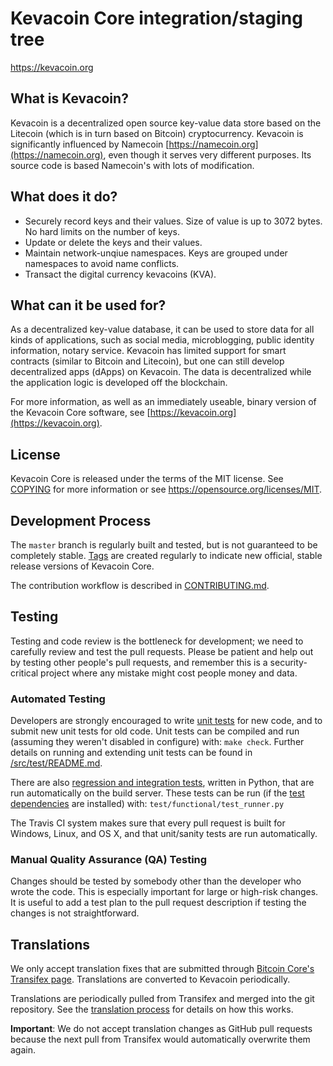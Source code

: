Kevacoin Core integration/staging tree
=====================================

https://kevacoin.org

What is Kevacoin?
----------------

Kevacoin is a decentralized open source key-value data store based on the Litecoin (which is in turn based on Bitcoin) cryptocurrency. Kevacoin is significantly influenced by Namecoin [https://namecoin.org](https://namecoin.org), even though it serves very different purposes. Its source code is based Namecoin's with lots of modification.

What does it do?
----------------
* Securely record keys and their values. Size of value is up to 3072 bytes. No hard limits on the number of keys.
* Update or delete the keys and their values.
* Maintain network-unqiue namespaces. Keys are grouped under namespaces to avoid name conflicts.
* Transact the digital currency kevacoins (KVA).

What can it be used for?
------------------------
As a decentralized key-value database, it can be used to store data for all kinds of applications, such as social media, microblogging, public identity information, notary service. Kevacoin has limited support for smart contracts (similar to Bitcoin and Litecoin), but one can still develop decentralized apps (dApps) on Kevacoin. The data is decentralized while the application logic is developed off the blockchain.

For more information, as well as an immediately useable, binary version of
the Kevacoin Core software, see [https://kevacoin.org](https://kevacoin.org).

License
-------

Kevacoin Core is released under the terms of the MIT license. See [COPYING](COPYING) for more
information or see https://opensource.org/licenses/MIT.

Development Process
-------------------

The `master` branch is regularly built and tested, but is not guaranteed to be
completely stable. [Tags](https://github.com/kevacoin-project/litecoin/tags) are created
regularly to indicate new official, stable release versions of Kevacoin Core.

The contribution workflow is described in [CONTRIBUTING.md](CONTRIBUTING.md).


Testing
-------

Testing and code review is the bottleneck for development; we need to carefully review and test the pull requests. Please be patient and help out by testing
other people's pull requests, and remember this is a security-critical project where any mistake might cost people money and data.

### Automated Testing

Developers are strongly encouraged to write [unit tests](src/test/README.md) for new code, and to
submit new unit tests for old code. Unit tests can be compiled and run
(assuming they weren't disabled in configure) with: `make check`. Further details on running
and extending unit tests can be found in [/src/test/README.md](/src/test/README.md).

There are also [regression and integration tests](/test), written
in Python, that are run automatically on the build server.
These tests can be run (if the [test dependencies](/test) are installed) with: `test/functional/test_runner.py`

The Travis CI system makes sure that every pull request is built for Windows, Linux, and OS X, and that unit/sanity tests are run automatically.

### Manual Quality Assurance (QA) Testing

Changes should be tested by somebody other than the developer who wrote the
code. This is especially important for large or high-risk changes. It is useful
to add a test plan to the pull request description if testing the changes is
not straightforward.

Translations
------------

We only accept translation fixes that are submitted through [Bitcoin Core's Transifex page](https://www.transifex.com/projects/p/bitcoin/).
Translations are converted to Kevacoin periodically.

Translations are periodically pulled from Transifex and merged into the git repository. See the
[translation process](doc/translation_process.md) for details on how this works.

**Important**: We do not accept translation changes as GitHub pull requests because the next
pull from Transifex would automatically overwrite them again.

